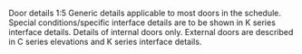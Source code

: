 Door details <span class="highlight-red">1:5</span>
Generic details applicable to most doors in the schedule.
Special conditions/specific interface details are to be shown in K series interface details.
Details of internal doors only. External doors are described in C series elevations and K series interface details.